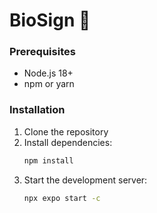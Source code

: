 # BioSign 🚀

### Prerequisites
- Node.js 18+ 
- npm or yarn

### Installation
1. Clone the repository
2. Install dependencies:
   ```bash
   npm install
   ```
3. Start the development server:
   ```bash
   npx expo start -c
   ```

